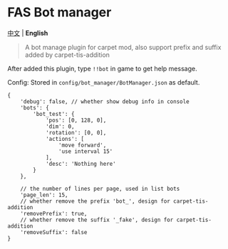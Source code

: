 # FAS Bot manager

[中文](README.md) | **English**

> A bot manage plugin for carpet mod, also support prefix and suffix added by carpet-tis-addition

After added this plugin, type `!!bot` in game to get help message.

Config: Stored in `config/bot_manager/BotManager.json` as default.
```json5
{
    'debug': false, // whether show debug info in console
    'bots': {
        'bot_test': {
            'pos': [0, 128, 0],
            'dim': 0,
            'rotation': [0, 0],
            'actions': [
                'move forward',
                'use interval 15'
            ],
            'desc': 'Nothing here'
        }
    },
  
    // the number of lines per page, used in list bots
    'page_len': 15,
    // whether remove the prefix 'bot_', design for carpet-tis-addition
    'removePrefix': true,
    // whether remove the suffix '_fake', design for carpet-tis-addition
    'removeSuffix': false  
}
```